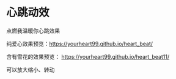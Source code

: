 # 心跳动效

点燃我温暖你心跳效果

纯爱心效果预览：https://yourheart99.github.io/heart_beat/

含有雪花的效果预览： https://yourheart99.github.io/heart_beat11/

可以放大缩小、转动
